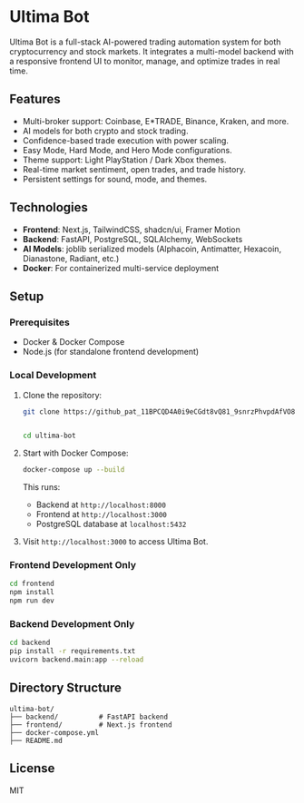# Ultima Bot

Ultima Bot is a full-stack AI-powered trading automation system for both cryptocurrency and stock markets. It integrates a multi-model backend with a responsive frontend UI to monitor, manage, and optimize trades in real time.

## Features
- Multi-broker support: Coinbase, E*TRADE, Binance, Kraken, and more.
- AI models for both crypto and stock trading.
- Confidence-based trade execution with power scaling.
- Easy Mode, Hard Mode, and Hero Mode configurations.
- Theme support: Light PlayStation / Dark Xbox themes.
- Real-time market sentiment, open trades, and trade history.
- Persistent settings for sound, mode, and themes.

## Technologies
- **Frontend**: Next.js, TailwindCSS, shadcn/ui, Framer Motion
- **Backend**: FastAPI, PostgreSQL, SQLAlchemy, WebSockets
- **AI Models**: joblib serialized models (Alphacoin, Antimatter, Hexacoin, Dianastone, Radiant, etc.)
- **Docker**: For containerized multi-service deployment

## Setup

### Prerequisites
- Docker & Docker Compose
- Node.js (for standalone frontend development)

### Local Development
1. Clone the repository:
   ```bash
   git clone https://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@github.com/Steinweath/UltimaBot.git

   
   cd ultima-bot
   ```

2. Start with Docker Compose:
   ```bash
   docker-compose up --build
   ```
   This runs:
   - Backend at `http://localhost:8000`
   - Frontend at `http://localhost:3000`
   - PostgreSQL database at `localhost:5432`

3. Visit `http://localhost:3000` to access Ultima Bot.

### Frontend Development Only
```bash
cd frontend
npm install
npm run dev
```

### Backend Development Only
```bash
cd backend
pip install -r requirements.txt
uvicorn backend.main:app --reload
```

## Directory Structure
```
ultima-bot/
├── backend/          # FastAPI backend
├── frontend/         # Next.js frontend
├── docker-compose.yml
├── README.md
```

## License
MIT
